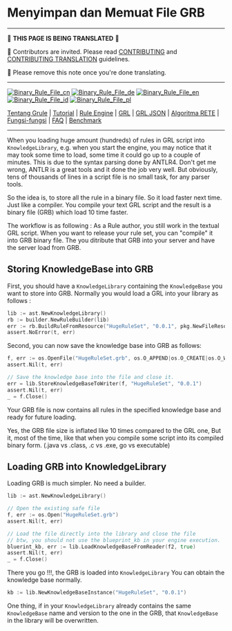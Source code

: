 # Menyimpan dan Memuat File GRB

---

:construction:
__THIS PAGE IS BEING TRANSLATED__
:construction:

:construction_worker: Contributors are invited. Please read [CONTRIBUTING](../../CONTRIBUTING.md) and [CONTRIBUTING TRANSLATION](../CONTRIBUTING_TRANSLATION.md) guidelines.

:vulcan_salute: Please remove this note once you're done translating.

---


[![Binary_Rule_File_cn](https://github.com/yammadev/flag-icons/blob/master/png/CN.png?raw=true)](../cn/Binary_Rule_File_cn.md)
[![Binary_Rule_File_de](https://github.com/yammadev/flag-icons/blob/master/png/DE.png?raw=true)](../de/Binary_Rule_File_de.md)
[![Binary_Rule_File_en](https://github.com/yammadev/flag-icons/blob/master/png/GB.png?raw=true)](../en/Binary_Rule_File_en.md)
[![Binary_Rule_File_id](https://github.com/yammadev/flag-icons/blob/master/png/ID.png?raw=true)](../id/Binary_Rule_File_id.md)
[![Binary_Rule_File_pl](https://github.com/yammadev/flag-icons/blob/master/png/PL.png?raw=true)](../pl/Binary_Rule_File_pl.md)

[Tentang Grule](About_id.md) | [Tutorial](Tutorial_id.md) | [Rule Engine](RuleEngine_id.md) | [GRL](GRL_id.md) | [GRL JSON](GRL_JSON_id.md) | [Algoritma RETE](RETE_id.md) | [Fungsi-fungsi](Function_id.md) | [FAQ](FAQ_id.md) | [Benchmark](Benchmarking_id.md)

---

When you loading huge amount (hundreds) of rules in GRL script into `KnowledgeLibrary`, e.g. when you start
the engine, you may notice that it may took some time to load, some time it could go up to a couple of minutes.
This is due to the syntax parsing done by ANTLR4. Don't get me wrong, ANTLR is a great tools and it done the job very well.
But obviously, tens of thousands of lines in a script file is no small task, for any parser tools.

So the idea is, to store all the rule in a binary file. So it load faster next time. Just like
a compiler. You compile your text GRL script and the result is a binary file (GRB) which load 10 time faster.

The workflow is as following : As a Rule author, you still work in the textual GRL script. When you want to release your rule set,
you can "compile" it into GRB binary file. The you ditribute that GRB into your server and have the server load
from GRB.

## Storing KnowledgeBase into GRB

First, you should have a `KnowledgeLibrary` containing the `KnowledgeBase` you want to store into GRB.
Normally you would load a GRL into your library as follows :

```go
lib := ast.NewKnowledgeLibrary()
rb := builder.NewRuleBuilder(lib)
err := rb.BuildRuleFromResource("HugeRuleSet", "0.0.1", pkg.NewFileResource("HugeRuleSet.grl"))
assert.NoError(t, err)
```

Second, you can now save the knowledge base into GRB as follows:

```go
f, err := os.OpenFile("HugeRuleSet.grb", os.O_APPEND|os.O_CREATE|os.O_WRONLY, 0644)
assert.Nil(t, err)

// Save the knowledge base into the file and close it.
err = lib.StoreKnowledgeBaseToWriter(f, "HugeRuleSet", "0.0.1")
assert.Nil(t, err)
_ = f.Close()
```

Your GRB file is now contains all rules in the specified knowledge base
and ready for future loading.

Yes, the GRB file size is inflated like 10 times compared to the GRL one,
But it, most of the time, like that when you compile some script into its
compiled binary form. (.java vs .class, .c vs .exe, go vs executable)

## Loading GRB into KnowledgeLibrary

Loading GRB is much simpler. No need a builder.

```go
lib := ast.NewKnowledgeLibrary()

// Open the existing safe file
f, err := os.Open("HugeRuleSet.grb")
assert.Nil(t, err)

// Load the file directly into the library and close the file
// btw, you should not use the blueprint_kb in your engine execution.
bluerint_kb, err := lib.LoadKnowledgeBaseFromReader(f2, true)
assert.Nil(t, err)
_ = f.Close()
```

There you go !!!, the GRB is loaded into `KnowledgeLibrary`
You can obtain the knowledge base normally.

```go
kb := lib.NewKnowledgeBaseInstance("HugeRuleSet", "0.0.1")
```

One thing, if in your `KnowledgeLibrary` already contains the same `KnowledgeBase` name and version
to the one in the GRB, that `KnowledgeBase` in the library will be overwritten.